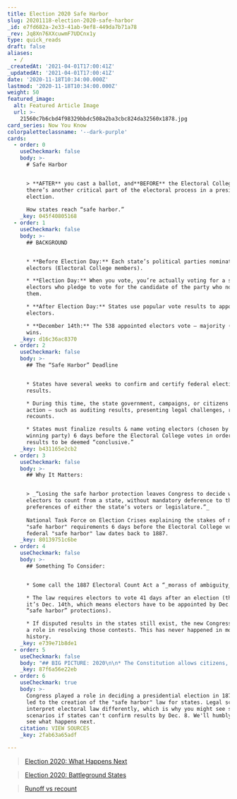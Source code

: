 ```yaml
---
title: Election 2020 Safe Harbor
slug: 20201118-election-2020-safe-harbor
_id: e7fd682a-2e33-41ab-9ef8-449da7b71a78
_rev: Jq8Xn76XXcuwmF7UDCnx1y
type: quick_reads
draft: false
aliases:
  - /
_createdAt: '2021-04-01T17:00:41Z'
_updatedAt: '2021-04-01T17:00:41Z'
date: '2020-11-18T10:34:00.000Z'
lastmod: '2020-11-18T10:34:00.000Z'
weight: 50
featured_image:
  alt: Featured Article Image
  url: >-
    21560c7b6cbd4f98329bbdc508a2ba3cbc824da32560x1878.jpg
card_series: Now You Know
colorpaletteclassname: '--dark-purple'
cards:
  - order: 0
    useCheckmark: false
    body: >-
      # Safe Harbor


      > **AFTER** you cast a ballot, and**BEFORE** the Electoral College votes,
      there’s another critical part of the electoral process in a presidential
      election.  
        
      How states reach “safe harbor.”
    _key: 045f40805168
  - order: 1
    useCheckmark: false
    body: >-
      ## BACKGROUND


      * **Before Election Day:** Each state’s political parties nominate
      electors (Electoral College members).

      * **Election Day:** When you vote, you’re actually voting for a slate of
      electors who pledge to vote for the candidate of the party who nominated
      them.

      * **After Election Day:** States use popular vote results to appoint
      electors.

      * **December 14th:** The 538 appointed electors vote – majority (270)
      wins.
    _key: d16c36ac8370
  - order: 2
    useCheckmark: false
    body: >-
      ## The “Safe Harbor” Deadline


      * States have several weeks to confirm and certify federal election
      results.

      * During this time, the state government, campaigns, or citizens can take
      action — such as auditing results, presenting legal challenges, requesting
      recounts.

      * States must finalize results & name voting electors (chosen by the
      winning party) 6 days before the Electoral College votes in order for the
      results to be deemed “conclusive.”
    _key: b431165e2cb2
  - order: 3
    useCheckmark: false
    body: >-
      ## Why It Matters:


      > _“Losing the safe harbor protection leaves Congress to decide which
      electors to count from a state, without mandatory deference to the
      preferences of either the state’s voters or legislature.”_  
        
      National Task Force on Election Crises explaining the stakes of meeting
      "safe harbor" requirements 6 days before the Electoral College votes. The
      federal "safe harbor" law dates back to 1887.
    _key: 80139751c6be
  - order: 4
    useCheckmark: false
    body: >-
      ## Something To Consider:


      * Some call the 1887 Electoral Count Act a “_morass of ambiguity_.”

      * The law requires electors to vote 41 days after an election (this year,
      it’s Dec. 14th, which means electors have to be appointed by Dec. 8th for
      “safe harbor” protections).

      * If disputed results in the states still exist, the new Congress can play
      a role in resolving those contests. This has never happened in modern
      history.
    _key: e739e71b8de1
  - order: 5
    useCheckmark: false
    body: "## BIG PICTURE: 2020\n\n* The Constitution allows citizens, states, and campaigns to challenge federal election results over a period of time before the Electoral College votes.\n* The Trump campaign can levy legal challenges, request recounts.\n* States\_can proactively audit results in order to meet their safe harbor deadlines and “protect” their electoral votes from federal intervention."
    _key: 87f6a56e22eb
  - order: 6
    useCheckmark: true
    body: >-
      Congress played a role in deciding a presidential election in 1876 - which
      led to the creation of the "safe harbor" law for states. Legal scholars
      interpret electoral law differently, which is why you might see several
      scenarios if states can't confirm results by Dec. 8. We'll humbly wait and
      see what happens next.
    citation: VIEW SOURCES
    _key: 2fab63a65adf

---
```

> [Election 2020: What Happens Next](https://smarthernews.com/election-2020-what-happens-next/)





> [Election 2020: Battleground States](https://smarthernews.com/election-2020-battleground-states/)





> [Runoff vs recount](https://smarthernews.com/runoff-vs-recount/)